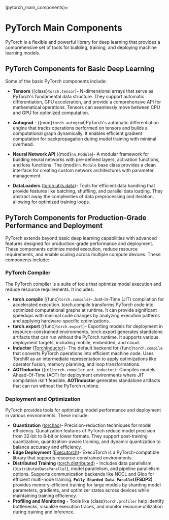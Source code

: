 (pytorch_main_components)=
# PyTorch Main Components

PyTorch is a flexible and powerful library for deep learning that provides a comprehensive set of tools for building, training, and deploying machine learning models.

## PyTorch Components for Basic Deep Learning

Some of the basic PyTorch components include:

* **Tensors** ({class}`torch.tensor`)- N-dimensional arrays that serve as PyTorch's fundamental
data structure. They support automatic differentiation, GPU acceleration, and provide a comprehensive
API for mathematical operations. Tensors can seamlessly move between CPU and GPU for
optimized computation.

* **Autograd** - ({mod}`torch.autograd`)PyTorch's automatic differentiation engine
that tracks operations performed on tensors and builds a computational
graph dynamically. It enables efficient gradient computation for backpropagation
during model training with minimal overhead.

* **Neural Network API** ({mod}`nn.Module`)- A modular framework for building neural networks with pre-defined layers,
activation functions, and loss functions. The {mod}`nn.Module` base class provides a clean interface
for creating custom network architectures with parameter management.

* **DataLoaders** ([torch.utils.data](data.html))- Tools for efficient data handling that provide
features like batching, shuffling, and parallel data loading. They abstract away the complexities
of data preprocessing and iteration, allowing for optimized training loops.


## PyTorch Components for Production-Grade Performance and Deployment

PyTorch extends beyond basic deep learning capabilities with advanced features designed for
production-grade performance and deployment. These components optimize model execution,
reduce resource requirements, and enable scaling across multiple compute devices.
These components include:

### PyTorch Compiler

The PyTorch compiler is a suite of tools that optimize model execution and
reduce resource requirements. It includes:
* **torch.compile** ({func}`torch.compile`)- Just-in-Time (JIT) compilation for accelerated execution.
torch.compile transforms PyTorch code into optimized computational graphs at runtime.
It can provide significant speedups with minimal code changes by analyzing execution
patterns and applying hardware-specific optimizations.
* **torch.export** ({func}`torch.export`)- Exporting models for deployment in
resource-constrained environments. torch.export generates standalone artifacts
that can run without the PyTorch runtime. It supports various deployment targets,
including mobile, embedded, and cloud.
* **Inductor** ([TorchInductor](../torch.compiler_inductor_profiling.html))- The default backend
for {func}`torch.compile` that converts PyTorch operations
into efficient machine code. Uses TorchIR as an intermediate representation to apply
optimizations like operator fusion, memory planning, and loop transformations.
* **AOTInductor** ({ref}`torch.compiler_aot_inductor`)- Compiles models Ahead-Of-Time (AOT) for deployment environments
where JIT compilation isn't feasible. **AOTInductor** generates standalone artifacts
that can run without the PyTorch runtime.

### Deployment and Optimization

PyTorch provides tools for optimizing model performance and deployment in various environments. These include:

* **Quantization** ([torchao](https://docs.pytorch.org/ao/stable/index.html))- Precision-reduction
techniques for model efficiency. Qunatization features of PyTorch reduce model precision
from 32-bit to 8-bit or lower formats. They support post-training quantization, quantization-aware training, and dynamic
quantization to balance accuracy and efficiency.
* **Edge Deployment** ([Executorch](../index.html))- ExecuTorch is a PyTorch-compatible library that supports
resource-constrained environments.
* **Distributed Training** ([torch.distributed](../distributed.html)) -  Includes data parallelism (`DistributedDataParallel`),
model parallelism, and pipeline parallelism options. Supports communication backends
like NCCL and Gloo for efficient multi-node training. **`Fully Sharded Data Parallel`(FSDP2)** provides
memory-efficient training for large models by sharding model parameters, gradients,
and optimizer states across devices while maintaining training efficiency.
* **Profiling and Monitoring** - Tools like {class}`torch.profiler` help identify bottlenecks,
visualize execution traces, and monitor resource utilization during training and inference.

